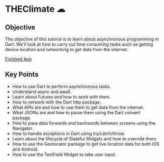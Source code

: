 
# THEClimate ☁

## Objective

The objective of this tutorial is to learn about asynchronous programming in Dart. We'll look at how to carry out time consuming tasks such as getting device location and networking to get data from the internet. 

[Finished App](https://github.com/londonappbrewery/Images/blob/master/clima-demo.gif)

## Key Points

- How to use Dart to perform asynchronous tasks.
- Understand async and await.
- Learn about Futures and how to work with them.
- How to network with the Dart http package.
- What APIs are and how to use them to get data from the internet.
- What JSONs are and how to parse them using the Dart convert package.
- How to pass data forwards and backwards between screens using the Navigator.
- How to handle exceptions in Dart using try/catch/throw.
- Learn about the lifecycle of Stateful Widgets and how to override them.
- How to use the Geolocator package to get live location data for both iOS and Android.
- How to use the TextField Widget to take user input.

